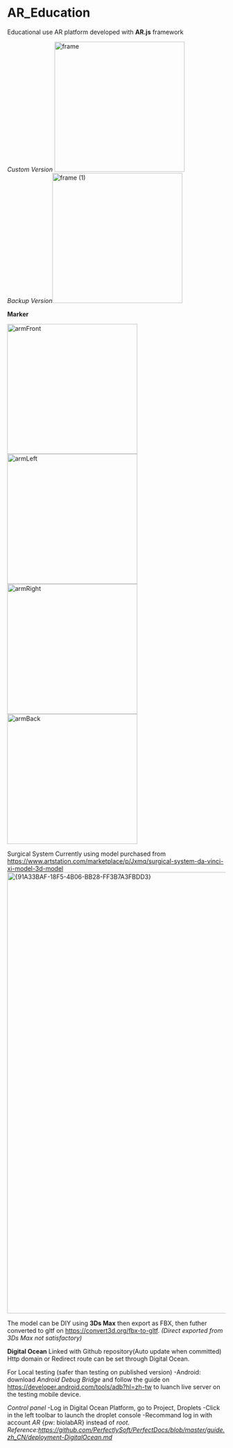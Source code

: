 # AR_Education
Educational use AR platform developed with **AR.js** framework

*Custom Version*
<img width="300" height="300" alt="frame" src="https://github.com/user-attachments/assets/e9759ba0-573f-42f8-a7b6-2d66570bd418" />
<br/>
*Backup Version*<img width="300" height="300" alt="frame (1)" src="https://github.com/user-attachments/assets/e32d2a0c-ea9d-4dd1-b2ac-8f058ac6036f" />



**Marker**

<!--![image](https://github.com/user-attachments/assets/747394bc-70ae-4de8-a577-8db457e655cc)-->

<img width="300" height="300" alt="armFront" src="./marker/armFront" />
<img width="300" height="300" alt="armLeft" src="./marker/armLeft" />
<img width="300" height="300" alt="armRight" src="./marker/armRight" />
<img width="300" height="300" alt="armBack" src="./marker/armBack" />


Surgical System
Currently using model purchased from https://www.artstation.com/marketplace/p/Jxmq/surgical-system-da-vinci-xi-model-3d-model
<img width="788" height="1018" alt="{91A33BAF-18F5-4B06-BB28-FF3B7A3FBDD3}" src="https://github.com/user-attachments/assets/79ca8daa-8d0c-479a-920f-eb31db257706" />

The model can be DIY using **3Ds Max** then export as FBX, then futher converted to gltf on https://convert3d.org/fbx-to-gltf.
*(Direct exported from 3Ds Max not satisfactory)*




**Digital Ocean**
Linked with Github repository(Auto update when committed)
Http domain or Redirect route can be set through Digital Ocean.

For Local testing (safer than testing on published version)
-Android: 
 download *Android Debug Bridge* and follow the guide on https://developer.android.com/tools/adb?hl=zh-tw to luanch live server on the testing mobile device.

*Control panel* 
-Log in Digital Ocean Platform, go to Project<Jiachen Zhang>, Droplets<Lab-website>
-Click <Access> in the left toolbar to launch the droplet console
-Recommand log in with account *AR* {pw: biolabAR} instead of *root*. _Reference:https://github.com/PerfectlySoft/PerfectDocs/blob/master/guide.zh_CN/deployment-DigitalOcean.md_

